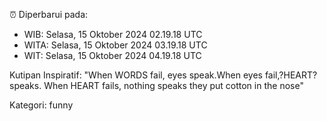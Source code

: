 ⏰ Diperbarui pada:
- WIB: Selasa, 15 Oktober 2024 02.19.18 UTC
- WITA: Selasa, 15 Oktober 2024 03.19.18 UTC
- WIT: Selasa, 15 Oktober 2024 04.19.18 UTC

Kutipan Inspiratif:
"When WORDS fail, eyes speak.When eyes fail,?HEART? speaks. When HEART fails, nothing speaks they put cotton in the nose"


Kategori: funny

